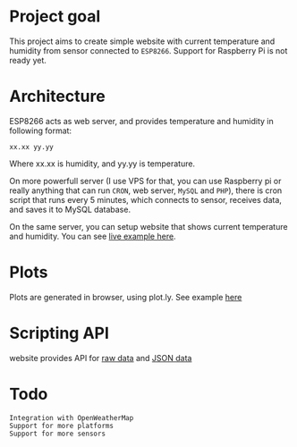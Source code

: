 # Project goal
This project aims to create simple website with current temperature and humidity
from sensor connected to `ESP8266`. Support for Raspberry Pi is not ready yet.
# Architecture
ESP8266 acts as web server, and provides temperature and humidity in following format:
```
xx.xx yy.yy
```
Where xx.xx is humidity, and yy.yy is temperature.

On more powerfull server (I use VPS for that, you can use Raspberry pi or really anything that can run `CRON`, web server, `MySQL` and `PHP`), there is cron script that runs every 5 minutes,
which connects to sensor, receives data, and saves it to MySQL database.

On the same server, you can setup website that shows current temperature
and humidity. You can see [live example here](https://lukaszmoskala.pl/OpenDHT/website.php?lang=en).
# Plots
Plots are generated in browser, using plot.ly. See example [here](https://lukaszmoskala.pl/OpenDHT/plots.php?lang=en)
# Scripting API
website provides API for [raw data](https://lukaszmoskala.pl/OpenDHT/fetch-latest-data.php) and [JSON data](https://lukaszmoskala.pl/OpenDHT/fetch-latest-data.php?json=1)

# Todo
```
Integration with OpenWeatherMap
Support for more platforms
Support for more sensors
```
